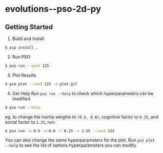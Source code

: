 # evolutions--pso-2d-py

## Getting Started
1. Build and Install
```sh
$ pip install .
```
2. Run PSO
```sh
$ pso run --seed 123
```
3. Plot Results
```sh
$ pso plot --seed 123 -o plot.gif
```
4. Get Help
Run `pso run --help` to check which hyperparameters can be modified.
```sh
$ pso run --help
```

eg. to change the inertia weights to `(0.5, 0.8)`, cognitive factor to `0.25`, and social factor to `1.25`, run:
```sh
$ pso run -w 0.5 -w 0.8 -c 0.25 -s 1.25 --seed 123
```

You can also change the same hyperparameters for the plot.
Run `pso plot --help` to see the list of options hyperparameters you can modify.
